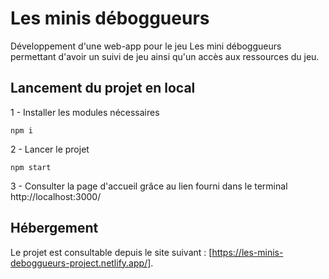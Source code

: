 # Les minis déboggueurs

Développement d'une web-app pour le jeu Les mini déboggueurs permettant d'avoir un suivi de jeu ainsi qu'un accès aux ressources du jeu. 

## Lancement du projet en local 

1 - Installer les modules nécessaires
```
npm i 
```

2 - Lancer le projet
```
npm start 
```
3 - Consulter la page d'accueil grâce au lien fourni dans le terminal 
http://localhost:3000/

## Hébergement 
Le projet est consultable depuis le site suivant : [https://les-minis-deboggueurs-project.netlify.app/].
